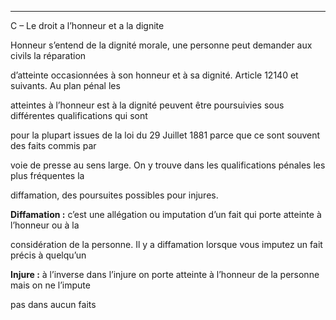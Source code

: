 
---
C – Le droit a l’honneur et a la dignite

Honneur s’entend de la dignité morale, une personne peut demander aux civils la réparation

d’atteinte occasionnées à son honneur et à sa dignité. Article 12140 et suivants. Au plan pénal les

atteintes à l’honneur est à la dignité peuvent être poursuivies sous différentes qualifications qui sont

pour la plupart issues de la loi du 29 Juillet 1881 parce que ce sont souvent des faits commis par

voie de presse au sens large. On y trouve dans les qualifications pénales les plus fréquentes la

diffamation, des poursuites possibles pour injures.

**Diffamation :** c’est une allégation ou imputation d’un fait qui porte atteinte à l’honneur ou à la

considération de la personne. Il y a diffamation lorsque vous imputez un fait précis à quelqu’un

**Injure :** à l’inverse dans l’injure on porte atteinte à l’honneur de la personne mais on ne l’impute

pas dans aucun faits